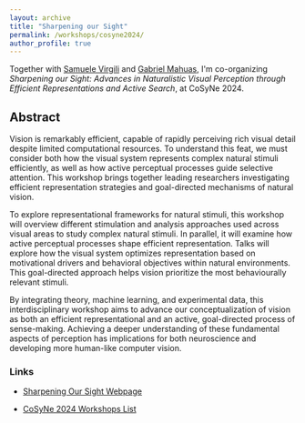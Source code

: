 ```yaml
---
layout: archive
title: "Sharpening our Sight"
permalink: /workshops/cosyne2024/
author_profile: true
---
```

Together with [Samuele Virgili](https://twitter.com/sam_virgili_) and [Gabriel Mahuas](https://twitter.com/gabrielmahuas), I'm co-organizing *Sharpening our Sight: Advances in Naturalistic Visual Perception through Efficient Representations and Active Search*, at CoSyNe 2024. 


## Abstract

Vision is remarkably efficient, capable of rapidly perceiving rich visual detail despite limited computational resources. To understand this feat, we must consider both how the visual system represents complex natural stimuli efficiently, as well as how active perceptual processes guide selective attention. This workshop brings together leading researchers investigating efficient representation strategies and goal-directed mechanisms of natural vision.

To explore representational frameworks for natural stimuli, this workshop will overview different stimulation and analysis approaches used across visual areas to study complex natural stimuli. 
In parallel, it will examine how active perceptual processes shape efficient representation. Talks will explore how the visual system optimizes representation based on motivational drivers and behavioral objectives within natural environments. This goal-directed approach helps vision prioritize the most behaviourally relevant stimuli.

By integrating theory, machine learning, and experimental data, this interdisciplinary workshop aims to advance our conceptualization of vision as both an efficient representational and an active, goal-directed process of sense-making. Achieving a deeper understanding of these fundamental aspects of perception has implications for both neuroscience and developing more human-like computer vision.


### Links 

* [Sharpening Our Sight Webpage](https://sites.google.com/view/cosyne2024-sos/home)

* [CoSyNe 2024 Workshops List](https://www.cosyne.org/workshops-program-2024)

